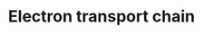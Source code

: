 ---
annotations:
- id: PW:0000034
  parent: classic metabolic pathway
  type: Pathway Ontology
  value: electron transport chain pathway
authors:
- MaintBot
- AlexanderPico
- FerryJagers
- Christine Chichester
- Egonw
- LWackers
- Mkutmon
- Eweitz
description: 'An electron transport chain(ETC) couples a chemical reaction between
  an electron donor (such as NADH) and an electron acceptor (such as O2) to the transfer
  of H+ ions across a membrane, through a set of mediating biochemical reactions.
  These H+ ions are used to produce adenosine triphosphate (ATP), the main energy
  intermediate in living organisms, as they move back across the membrane.  In mitochondria,
  it is the conversion of oxygen to water, NADH to NAD+ and succinate to fumarate
  that drives the transfer of H+ ions. Source: Wikipedia ([[wikipedia:Electron_transport_chain]])'
last-edited: 2021-05-14
organisms:
- Danio rerio
redirect_from:
- /index.php/Pathway:WP1339
- /instance/WP1339
- /instance/WP1339_r122866
revision: r122866
schema-jsonld:
- '@context': https://schema.org/
  '@id': https://wikipathways.github.io/pathways/WP1339.html
  '@type': Dataset
  creator:
    '@type': Organization
    name: WikiPathways
  description: 'An electron transport chain(ETC) couples a chemical reaction between
    an electron donor (such as NADH) and an electron acceptor (such as O2) to the
    transfer of H+ ions across a membrane, through a set of mediating biochemical
    reactions. These H+ ions are used to produce adenosine triphosphate (ATP), the
    main energy intermediate in living organisms, as they move back across the membrane.  In
    mitochondria, it is the conversion of oxygen to water, NADH to NAD+ and succinate
    to fumarate that drives the transfer of H+ ions. Source: Wikipedia ([[wikipedia:Electron_transport_chain]])'
  keywords:
  - ATP
  - COX5B
  - Cytochrome C
  - FAD
  - FADH2
  - H+
  - H2O
  - NAD+
  - NADH
  - NDUFB1
  - NDUFB4
  - NDUFC1
  - O2
  - Succinate
  - Ubiquinone
  - atp5a1
  - atp5b
  - atp5c1
  - atp5d
  - atp5e
  - atp5f1
  - atp5g1
  - atp5g3a
  - atp5h
  - atp5ia
  - atp5l
  - atp5o
  - atp5s
  - atpif1a
  - cox11
  - cox15
  - cox17
  - cox4i1
  - cox5aa
  - cox6a1
  - cox6b1
  - cox6c
  - cox7a1
  - cox7a2a
  - cox7a3
  - cox7b
  - cox8b
  - e-
  - mt-atp6
  - mt-co1
  - mt-co2
  - mt-co3
  - mt-cyb
  - mt-nd1
  - mt-nd2
  - mt-nd3
  - mt-nd4
  - mt-nd4l
  - mt-nd5
  - mt-nd6
  - ndufa1
  - ndufa10
  - ndufa12
  - ndufa2
  - ndufa3
  - ndufa4l
  - ndufa5
  - ndufa6
  - ndufa7
  - ndufa8
  - ndufa9a
  - ndufab1b
  - ndufb10
  - ndufb2
  - ndufb3
  - ndufb5
  - ndufb6
  - ndufb7
  - ndufb8
  - ndufb9
  - ndufc2
  - ndufs1
  - ndufs2
  - ndufs3
  - ndufs4
  - ndufs5
  - ndufs6
  - ndufs7
  - ndufs8a
  - ndufv1
  - ndufv2
  - ndufv3
  - sco1
  - sdha
  - sdhc
  - sdhda
  - si:ch211-140m22.7
  - si:dkey-21c1.4
  - si:dkey-31b16.7
  - slc25a14
  - slc25a27
  - slc25a4
  - slc25a6
  - surf1
  - ucp3
  - uqcr10
  - uqcrb
  - uqcrc1
  - uqcrc2a
  - uqcrfs1
  - uqcrh
  - uqcrq
  license: CC0
  name: Electron transport chain
seo: CreativeWork
title: Electron transport chain
wpid: WP1339
---